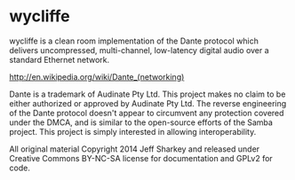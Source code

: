 wycliffe
========

wycliffe is a clean room implementation of the Dante protocol which delivers uncompressed, multi-channel, low-latency digital audio over a standard Ethernet network.

http://en.wikipedia.org/wiki/Dante_(networking)

Dante is a trademark of Audinate Pty Ltd. This project makes no claim to be either authorized or approved by Audinate Pty Ltd. The reverse engineering of the Dante protocol doesn't appear to circumvent any protection covered under the DMCA, and is similar to the open-source efforts of the Samba project. This project is simply interested in allowing interoperability.

All original material Copyright 2014 Jeff Sharkey and released under Creative Commons BY-NC-SA license for documentation and GPLv2 for code.
